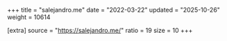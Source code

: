 +++
title = "salejandro.me"
date = "2022-03-22"
updated = "2025-10-26"
weight = 10614

[extra]
source = "https://salejandro.me/"
ratio = 19
size = 10
+++
